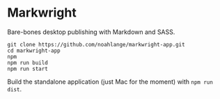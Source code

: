 
# Markwright
Bare-bones desktop publishing with Markdown and SASS.

```
git clone https://github.com/noahlange/markwright-app.git
cd markwright-app
npm
npm run build
npm run start
```

Build the standalone application (just Mac for the moment) with `npm run dist`.
